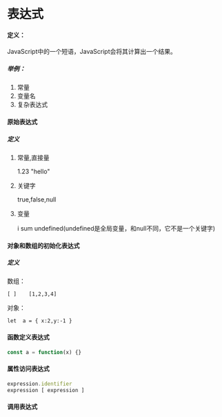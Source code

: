 # 表达式

#### 定义：

JavaScript中的一个短语，JavaScript会将其计算出一个结果。

##### 举例：

1. 常量
2. 变量名
3. 复杂表达式

#### 原始表达式

##### 定义

1. 常量,直接量

   1.23  "hello"

2. 关键字

   true,false,null

3. 变量

   i  sum undefined(undefined是全局变量，和null不同，它不是一个关键字)

#### 对象和数组的初始化表达式

##### 定义

数组：

`[ ]    [1,2,3,4]`

对象：

`let  a = { x:2,y:-1 }`



#### 函数定义表达式

```javascript
const a = function(x) {}
```



#### 属性访问表达式

```javascript
expression.identifier
expression [ expression ]
```



#### 调用表达式